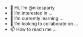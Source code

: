 - 👋 Hi, I’m @nikosparty
- 👀 I’m interested in ...
- 🌱 I’m currently learning ...
- 💞️ I’m looking to collaborate on ...
- 📫 How to reach me ...

<!---
nikosparty/nikosparty is a ✨ special ✨ repository because its `README.md` (this file) appears on your GitHub profile.
You can click the Preview link to take a look at your changes.
--->
